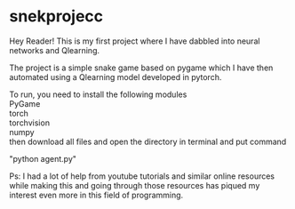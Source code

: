 # snekprojecc

Hey Reader! This is my first project where I have dabbled into neural networks and Qlearning.

The project is a simple snake game based on pygame which I have then automated using a Qlearning model developed in pytorch.

To run, you need to install the following modules <br>PyGame <br>torch <br>torchvision <br>numpy
<br>then download all files and open the directory in terminal and put command 

"python agent.py"


Ps: I had a lot of help from youtube tutorials and similar online resources while making this and going through those resources has piqued my interest even more in this field of programming. 